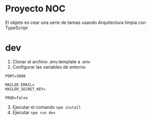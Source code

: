# Proyecto NOC
El objeto es cear una serie de tareas usando Arquitectura limpia con TypeScript

# dev

1. Clonar el archivo .env.template a .env
2. Configurar las variables de entorno
```
PORT=3000

MAILER_EMAIL=
MAILER_SECRET_KEY=

PROD=false
```
3. Ejecutar el comando ```npm install```
4. Ejecutar ```npm run dev```